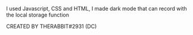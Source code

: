 I used Javascript, CSS and HTML, 
I made dark mode that can record with the local storage function

CREATED BY THERABBIT#2931 (DC)
                                                                                                                                                                                            
